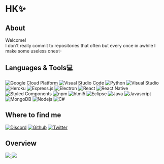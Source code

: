 # HK✨

## About
Welcome!<br>
I don't really commit to repositories that often but every once in awhile I make some useless ones✨

## Languages & Tools💻
<p>
  <img alt="Google Cloud Platform" src="https://img.shields.io/badge/-Google_Cloud_Platform-1a73e8?style=flat-square&logo=google-cloud&logoColor=white" />
  <img alt="Visual Studio Code" src="https://img.shields.io/badge/Visual_Studio_Code-0078D4?style=flat-square&logo=visual%20studio%20code&logoColor=white" />
  <img alt="Python" src="https://img.shields.io/badge/Python-3776AB?style=flat-square&logo=python&logoColor=white" />
  <img alt="Visual Studio" src="https://img.shields.io/badge/Visual_Studio-5C2D91?style=flat-square&logo=visual%20studio&logoColor=white" />
  <img alt="Heroku" src="https://img.shields.io/badge/-Heroku-430098?style=flat-square&logo=heroku&logoColor=white" />
  <img alt="Express.js" src="https://img.shields.io/badge/Express.js-404D59?style=flat-square&logo=express&logoColor=white" />
  <img alt="Electron" src="https://img.shields.io/badge/-Electron-2b2d3a?style=flat-square&logo=electron&logoColor=9fe9f9" />
  <img alt="React" src="https://img.shields.io/badge/React-20232A?style=flat-square&logo=react&logoColor=61DAFB" />
  <img alt="React Native" src="https://img.shields.io/badge/React_Native-20232A?style=flat-square&logo=react&logoColor=61DAFB" />
  <img alt="Styled Components" src="https://img.shields.io/badge/-Styled_Components-db7092?style=flat-square&logo=styled-components&logoColor=white" />
  <img alt="npm" src="https://img.shields.io/badge/-NPM-CB3837?style=flat-square&logo=npm&logoColor=white" />
  <img alt="html5" src="https://img.shields.io/badge/-HTML5-E34F26?style=flat-square&logo=html5&logoColor=white" />
  <img alt="Eclipse" src="https://img.shields.io/badge/-Eclipse-f89315?style=flat-square&logo=eclipse&logoColor=2c2255" />
  <img alt="Java" src="https://img.shields.io/badge/Java-ED8B00?style=flat-square&logo=java&logoColor=white" />
  <img alt="Javascript" src="https://img.shields.io/badge/JavaScript-F7DF1E?style=flat-square&logo=javascript&logoColor=black" />
  <img alt="MongoDB" src="https://img.shields.io/badge/-MongoDB-13aa52?style=flat-square&logo=mongodb&logoColor=white" />
  <img alt="Nodejs" src="https://img.shields.io/badge/-Nodejs-43853d?style=flat-square&logo=Node.js&logoColor=white" />
  <img alt="C#" src="https://img.shields.io/badge/C%23-239120?style=flat-square&logo=c-sharp&logoColor=white" />
 </p>

## Where to find me
<p>
  <a href="https://i.imgur.com/BT1S8P8.png"><img alt="Discord" src="https://img.shields.io/badge/Discord-7289DA?style=flat-square&logo=discord&logoColor=white" /></a>
  <a href="https://github.com/Readtt" target="_blank"><img alt="Github" src="https://img.shields.io/badge/GitHub-%2312100E.svg?&style=flat-square&logo=Github&logoColor=white" /></a> 
  <a href="https://twitter.com/HK420_" target="_blank"><img alt="Twitter" src="https://img.shields.io/badge/twitter-%231DA1F2.svg?&style=flat-square&logo=twitter&logoColor=white" /></a> 
  
</p>

## Overview
<a href="https://github.com/Readtt">
  <img src="https://github-readme-stats.vercel.app/api?hide_border=true&username=Readtt&show_icons=true&bg_color=00000000&title_color=863b87&icon_color=863b87&text_color=863b87" />
  <img src="https://github-readme-stats.vercel.app/api/top-langs/?username=Readtt&langs_count=8" />
</a>

